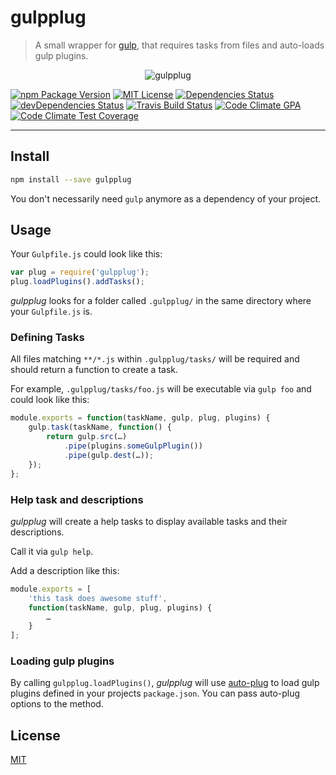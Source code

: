 gulpplug
========

  > A small wrapper for 
  > [gulp](https://github.com/gulpjs/gulp), 
  > that requires tasks from files and auto-loads gulp plugins.

<p align="center"><img src="https://raw.github.com/simbo/gulpplug/master/gulpplug.png" alt="gulpplug"></p>

[![npm Package Version](https://img.shields.io/npm/v/gulpplug.svg?style=flat-square)](https://www.npmjs.com/package/gulpplug)
[![MIT License](http://img.shields.io/:license-mit-blue.svg?style=flat-square)](http://simbo.mit-license.org)
[![Dependencies Status](https://img.shields.io/david/simbo/gulpplug.svg?style=flat-square)](https://david-dm.org/simbo/gulpplug)
[![devDependencies Status](https://img.shields.io/david/dev/simbo/gulpplug.svg?style=flat-square)](https://david-dm.org/simbo/gulpplug#info=devDependencies)
[![Travis Build Status](https://img.shields.io/travis/simbo/gulpplug/master.svg?style=flat-square)](https://travis-ci.org/simbo/gulpplug)
[![Code Climate GPA](https://img.shields.io/codeclimate/github/simbo/gulpplug.svg?style=flat-square)](https://codeclimate.com/github/simbo/gulpplug)
[![Code Climate Test Coverage](https://img.shields.io/codeclimate/coverage/github/simbo/gulpplug.svg?style=flat-square)](https://codeclimate.com/github/simbo/gulpplug)

---

## Install

``` bash
npm install --save gulpplug
```

You don't necessarily need `gulp` anymore as a dependency of your project.


## Usage

Your `Gulpfile.js` could look like this:

``` javascript
var plug = require('gulpplug');
plug.loadPlugins().addTasks();
```

*gulpplug* looks for a folder called `.gulpplug/` in the same directory where
your `Gulpfile.js` is.


### Defining Tasks

All files matching `**/*.js` within `.gulpplug/tasks/` will be required and 
should return a function to create a task.

For example, `.gulpplug/tasks/foo.js` will be executable via `gulp foo` and
could look like this:

``` javascript
module.exports = function(taskName, gulp, plug, plugins) {
    gulp.task(taskName, function() {
        return gulp.src(…)
            .pipe(plugins.someGulpPlugin())
            .pipe(gulp.dest(…));
    });
};
```


### Help task and descriptions

*gulpplug* will create a help tasks to display available tasks and their
descriptions.

Call it via `gulp help`.

Add a description like this:

``` javascript
module.exports = [
    'this task does awesome stuff',
    function(taskName, gulp, plug, plugins) {
        …
    }
];
```

### Loading gulp plugins

By calling `gulpplug.loadPlugins()`, *gulpplug* will use
[auto-plug](https://github.com/simbo/auto-plug) to load gulp plugins defined in 
your projects `package.json`. You can pass auto-plug options to the method.


## License

[MIT](http://simbo.mit-license.org/)

